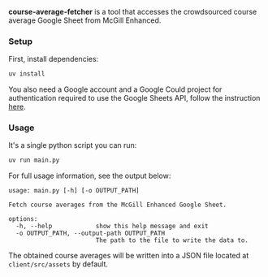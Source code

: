 **course-average-fetcher** is a tool that accesses the crowdsourced course average Google Sheet from McGill Enhanced.

### Setup

First, install dependencies:

```bash
uv install
```

You also need a Google account and a Google Could project for authentication required to use the Google Sheets API,
follow the instruction [here](https://developers.google.com/sheets/api/quickstart/python).

### Usage

It's a single python script you can run:

```bash
uv run main.py
```

For full usage information, see the output below:

```present uv run main.py --help
usage: main.py [-h] [-o OUTPUT_PATH]

Fetch course averages from the McGill Enhanced Google Sheet.

options:
  -h, --help            show this help message and exit
  -o OUTPUT_PATH, --output-path OUTPUT_PATH
                        The path to the file to write the data to.
```

The obtained course averages will be written into a JSON file located at `client/src/assets` by default.
